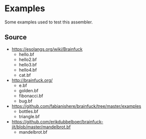 # Examples

Some examples used to test this assembler.

## Source
- https://esolangs.org/wiki/Brainfuck
    - hello.bf
    - hello2.bf
    - hello3.bf
    - hello4.bf
    - cat.bf
- http://brainfuck.org/
    - e.bf
    - golden.bf
    - fibonacci.bf
    - bug.bf
- https://github.com/fabianishere/brainfuck/tree/master/examples
    - bottles.bf
    - triangle.bf
- https://github.com/erikdubbelboer/brainfuck-jit/blob/master/mandelbrot.bf
    - mandelbrot.bf